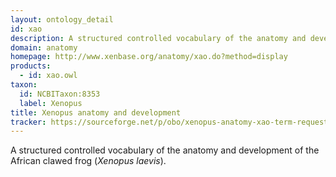 ```yaml
---
layout: ontology_detail
id: xao
description: A structured controlled vocabulary of the anatomy and development of the African clawed frog (<i>Xenopus laevis</i>).
domain: anatomy
homepage: http://www.xenbase.org/anatomy/xao.do?method=display
products: 
  - id: xao.owl
taxon: 
  id: NCBITaxon:8353
  label: Xenopus
title: Xenopus anatomy and development
tracker: https://sourceforge.net/p/obo/xenopus-anatomy-xao-term-requests/
---
```


A structured controlled vocabulary of the anatomy and development of the African clawed frog (<i>Xenopus laevis</i>).